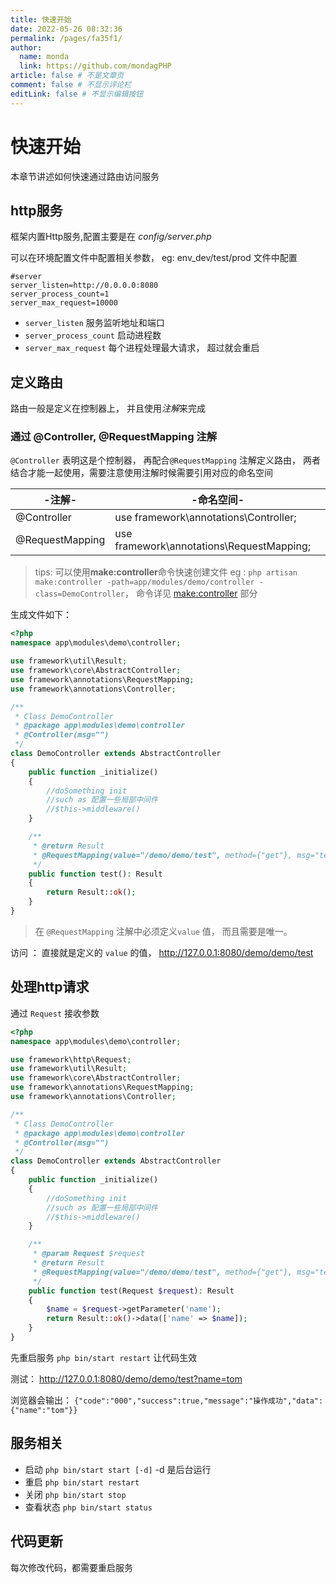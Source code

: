 ```yaml
---
title: 快速开始
date: 2022-05-26 08:32:36
permalink: /pages/fa35f1/
author: 
  name: monda
  link: https://github.com/mondagPHP
article: false # 不是文章页
comment: false # 不显示评论栏
editLink: false # 不显示编辑按钮
---
```

# 快速开始

本章节讲述如何快速通过路由访问服务

## http服务

框架内置Http服务,配置主要是在 *config/server.php*

可以在环境配置文件中配置相关参数， eg: env_dev/test/prod 文件中配置

```env
#server
server_listen=http://0.0.0.0:8080
server_process_count=1
server_max_request=10000
```

- `server_listen` 服务监听地址和端口
- `server_process_count` 启动进程数
- `server_max_request` 每个进程处理最大请求， 超过就会重启

## 定义路由

路由一般是定义在控制器上， 并且使用*注解*来完成

### 通过 @Controller, @RequestMapping 注解

`@Controller` 表明这是个控制器， 再配合`@RequestMapping` 注解定义路由， 两者结合才能一起使用，需要注意使用注解时候需要引用对应的命名空间

-注解-|-命名空间-
-|-
@Controller|use framework\annotations\Controller;
@RequestMapping|use framework\annotations\RequestMapping;

> tips: 可以使用**make:controller**命令快速创建文件 eg : `php artisan make:controller -path=app/modules/demo/controller -class=DemoController`， 命令详见 [make:controller](heros-worker-framework/command.md?id=controller) 部分

生成文件如下：

```php
<?php
namespace app\modules\demo\controller;

use framework\util\Result;
use framework\core\AbstractController;
use framework\annotations\RequestMapping;
use framework\annotations\Controller;

/**
 * Class DemoController
 * @package app\modules\demo\controller
 * @Controller(msg="")
 */
class DemoController extends AbstractController
{
    public function _initialize()
    {
        //doSomething init
        //such as 配置一些局部中间件
        //$this->middleware()
    }

    /**
     * @return Result
     * @RequestMapping(value="/demo/demo/test", method={"get"}, msg="test")
     */
    public function test(): Result
    {
        return Result::ok();
    }
}

```

> 在 `@RequestMapping` 注解中必须定义`value` 值， 而且需要是唯一。

访问 ： 直接就是定义的 `value` 的值， http://127.0.0.1:8080/demo/demo/test

## 处理http请求

通过 `Request` 接收参数

```php
<?php
namespace app\modules\demo\controller;

use framework\http\Request;
use framework\util\Result;
use framework\core\AbstractController;
use framework\annotations\RequestMapping;
use framework\annotations\Controller;

/**
 * Class DemoController
 * @package app\modules\demo\controller
 * @Controller(msg="")
 */
class DemoController extends AbstractController
{
    public function _initialize()
    {
        //doSomething init
        //such as 配置一些局部中间件
        //$this->middleware()
    }

    /**
     * @param Request $request
     * @return Result
     * @RequestMapping(value="/demo/demo/test", method={"get"}, msg="test")
     */
    public function test(Request $request): Result
    {
        $name = $request->getParameter('name');
        return Result::ok()->data(['name' => $name]);
    }
}
```

先重启服务 `php bin/start restart` 让代码生效

测试： http://127.0.0.1:8080/demo/demo/test?name=tom

浏览器会输出： `{"code":"000","success":true,"message":"操作成功","data":{"name":"tom"}}`

## 服务相关

- 启动 `php bin/start start [-d]` -d 是后台运行
- 重启 `php bin/start restart`
- 关闭 `php bin/start stop`
- 查看状态 `php bin/start status`

## 代码更新

每次修改代码，都需要重启服务
